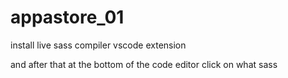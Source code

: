 # appastore_01

install live sass compiler vscode extension

and after that at the bottom of the code editor click on what sass

